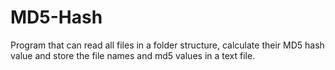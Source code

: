 # MD5-Hash
Program that can read all files in a folder structure, calculate their MD5 hash value and store the file names and md5 values in a text file.
